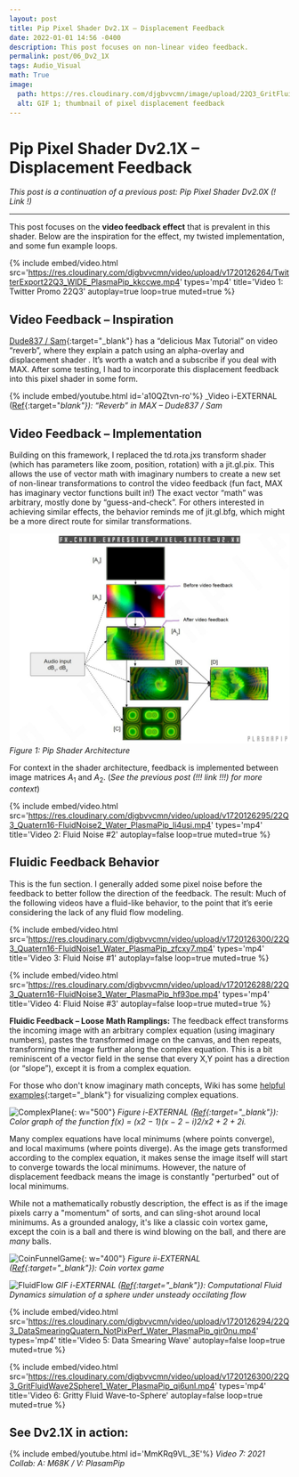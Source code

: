 ```yaml
---
layout: post
title: Pip Pixel Shader Dv2.1X – Displacement Feedback
date: 2022-01-01 14:56 -0400
description: This post focuses on non-linear video feedback.
permalink: post/06_Dv2_1X
tags: Audio_Visual
math: True
image:
  path: https://res.cloudinary.com/djgbvvcmn/image/upload/22Q3_GritFluidWave2Sphere1_Water_PlasmaPip_qlisgz.gif
  alt: GIF 1; thumbnail of pixel displacement feedback
---
```


# Pip Pixel Shader Dv2.1X – Displacement Feedback

*This post is a continuation of a previous post: Pip Pixel Shader Dv2.0X (! Link !)*

---

This post focuses on the **video feedback effect** that is prevalent in this shader. Below are the inspiration for the effect, my twisted implementation, and some fun example loops.

{%
  include embed/video.html
  src='https://res.cloudinary.com/djgbvvcmn/video/upload/v1720126264/TwitterExport22Q3_WIDE_PlasmaPip_kkccwe.mp4'
  types='mp4'
  title='Video 1: Twitter Promo 22Q3'
  autoplay=true
  loop=true
  muted=true
%}

## Video Feedback – Inspiration

[Dude837 / Sam](https://www.youtube.com/c/dude837){:target="_blank"} has a “delicious Max Tutorial” on video “reverb”, where they explain a patch using an alpha-overlay and displacement shader . It’s worth a watch and a subscribe if you deal with MAX. After some testing, I had to incorporate this displacement feedback into this pixel shader in some form.

{% include embed/youtube.html id='a10QZtvn-ro'%}
_Video i-EXTERNAL ([Ref](https://www.youtube.com/watch?v=a10QZtvn-ro){:target="_blank"}): “Reverb” in MAX – Dude837 / Sam_

## Video Feedback – Implementation

Building on this framework, I replaced the td.rota.jxs transform shader (which has parameters like zoom, position, rotation) with a jit.gl.pix. This allows the use of vector math with imaginary numbers to create a new set of non-linear transformations to control the video feedback (fun fact, MAX has imaginary vector functions built in!) The exact vector “math” was arbitrary, mostly done by “guess-and-check”. For others interested in achieving similar effects, the behavior reminds me of jit.gl.bfg, which might be a more direct route for similar transformations.

![PipShader_Architecture](assets\posts\6_Dv2_1X\ExpressivePixelShaderV21X_FXChain-Feedback_PlasmaPip.jpg)
_Figure 1: Pip Shader Architecture_

For context in the shader architecture, feedback is implemented between image matrices $A_1$ and $A_2$.
(*See the previous post (!!! link !!!) for more context*)

{%
  include embed/video.html
  src='https://res.cloudinary.com/djgbvvcmn/video/upload/v1720126295/22Q3_Quatern16-FluidNoise2_Water_PlasmaPip_li4usi.mp4'
  types='mp4'
  title='Video 2: Fluid Noise #2'
  autoplay=false
  loop=true
  muted=true
%}

## Fluidic Feedback Behavior

This is the fun section. I generally added some pixel noise before the feedback to better follow the direction of the feedback. The result: Much of the following videos have a fluid-like behavior, to the point that it’s eerie considering the lack of any fluid flow modeling.

{%
  include embed/video.html
  src='https://res.cloudinary.com/djgbvvcmn/video/upload/v1720126300/22Q3_Quatern16-FluidNoise1_Water_PlasmaPip_zfcxy7.mp4'
  types='mp4'
  title='Video 3: Fluid Noise #1'
  autoplay=false
  loop=true
  muted=true
%}

{%
  include embed/video.html
  src='https://res.cloudinary.com/djgbvvcmn/video/upload/v1720126288/22Q3_Quatern16-FluidNoise3_Water_PlasmaPip_hf93pe.mp4'
  types='mp4'
  title='Video 4: Fluid Noise #3'
  autoplay=false
  loop=true
  muted=true
%}

**Fluidic Feedback – Loose Math Ramplings:**
The feedback effect transforms the incoming image with an arbitrary complex equation (using imaginary numbers), pastes the transformed image on the canvas, and then repeats, transforming the image further along the complex equation. This is a bit reminiscent of a vector field in the sense that every X,Y point has a direction (or “slope”), except it is from a complex equation.

For those who don't know imaginary math concepts, Wiki has some [helpful examples](https://en.wikipedia.org/wiki/Complex_analysis){:target="_blank"} for visualizing complex equations.

![ComplexPlane](https://upload.wikimedia.org/wikipedia/commons/e/e9/Complex-plot.png){: w="500"}
*Figure i-EXTERNAL ([Ref](https://en.wikipedia.org/wiki/Complex_analysis){:target="_blank"}): Color graph of the function f(x) = (x2 − 1)(x − 2 − i)2/x2 + 2 + 2i.*

Many complex equations have local minimums (where points converge), and local maximums (where points diverge). As the image gets transformed according to the complex equation, it makes sense the image itself will start to converge towards the local minimums. However, the nature of displacement feedback means the image is constantly "perturbed" out of local minimums.

While not a mathematically robustly description, the effect is as if the image pixels carry a "momentum" of sorts, and can sling-shot around local minimums. As a grounded analogy, it's like a classic coin vortex game, except the coin is a ball and there is wind blowing on the ball, and there are _many_ balls.

![CoinFunnelGame](https://cdn.shopify.com/s/files/1/0506/3177/products/coin-orbitor-funnel_f6e7d776-72a5-457e-a061-0a9510249320.jpeg?v=1589498176){: w="400"}
*Figure ii-EXTERNAL ([Ref](https://www.reddit.com/r/nostalgia/comments/151ht51/those_coin_spinning_funnel_things/){:target="_blank"}): Coin vortex game*

![FluidFlow](https://www.grc.nasa.gov/WWW/K-12/airplane/Images/mix.gif)
*GIF i-EXTERNAL ([Ref](https://www1.grc.nasa.gov/beginners-guide-to-aeronautics/drag-of-a-sphere/){:target="_blank"}): Computational Fluid Dynamics simulation of a sphere under unsteady occilating flow*

{%
  include embed/video.html
  src='https://res.cloudinary.com/djgbvvcmn/video/upload/v1720126294/22Q3_DataSmearingQuatern_NotPixPerf_Water_PlasmaPip_gir0nu.mp4'
  types='mp4'
  title='Video 5: Data Smearing Wave'
  autoplay=false
  loop=true
  muted=true
%}

{%
  include embed/video.html
  src='https://res.cloudinary.com/djgbvvcmn/video/upload/v1720126300/22Q3_GritFluidWave2Sphere1_Water_PlasmaPip_qi6unl.mp4'
  types='mp4'
  title='Video 6: Gritty Fluid Wave-to-Sphere'
  autoplay=false
  loop=true
  muted=true
%}

## See Dv2.1X in action:

{% include embed/youtube.html id='MmKRq9VL_3E'%}
_Video 7: 2021 Collab: A: M68K / V: PlasamPip_